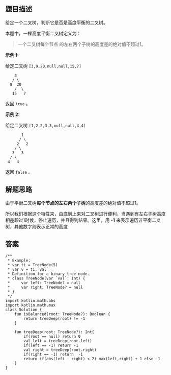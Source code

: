 ## 题目描述

给定一个二叉树，判断它是否是高度平衡的二叉树。

本题中，一棵高度平衡二叉树定义为：
> 一个二叉树每个节点 的左右两个子树的高度差的绝对值不超过1。

**示例 1:**

给定二叉树 ``[3,9,20,null,null,15,7]``

```
    3
   / \
  9  20
    /  \
   15   7
```
返回 ``true`` 。

**示例 2:**

给定二叉树 ``[1,2,2,3,3,null,null,4,4]``


```
       1
      / \
     2   2
    / \
   3   3
  / \
 4   4
```
返回 ``false`` 。

## 解题思路

由于平衡二叉树**每个节点的左右两个子树**的高度差的绝对值不超过1。

所以我们根据这个特性来，由底到上来对二叉树进行便利，当遇到有左右子树高度相差超过1时候，停止遍历，并且得到结果。这里，用 **-1** 来表示遍历非平衡二叉树，其他数字则表示正常的高度

## 答案


```
/**
 * Example:
 * var ti = TreeNode(5)
 * var v = ti.`val`
 * Definition for a binary tree node.
 * class TreeNode(var `val`: Int) {
 *     var left: TreeNode? = null
 *     var right: TreeNode? = null
 * }
 */
import kotlin.math.abs
import kotlin.math.max
class Solution {
    fun isBalanced(root: TreeNode?): Boolean {
        return treeDeep(root) != -1   
    }
    
    fun treeDeep(root: TreeNode?): Int{
        if(root == null) return 0
        val left = treeDeep(root.left)
        if(left == -1) return -1
        val right = treeDeep(root.right)
        if(right == -1) return  -1
        return if(abs(left - right) < 2) max(left,right) + 1 else -1
    }
}
```
